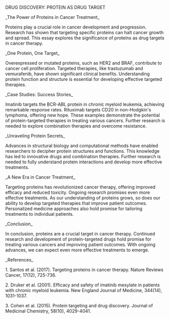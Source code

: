 DRUG DISCOVERY: PROTEIN AS DRUG TARGET

\_The Power of Proteins in Cancer Treatment\_

Proteins play a crucial role in cancer development and progression. Research has shown that targeting specific proteins can halt cancer growth and spread. This essay explores the significance of proteins as drug targets in cancer therapy.

\_One Protein, One Target\_

Overexpressed or mutated proteins, such as HER2 and BRAF, contribute to cancer cell proliferation. Targeted therapies, like trastuzumab and vemurafenib, have shown significant clinical benefits. Understanding protein function and structure is essential for developing effective targeted therapies.

\_Case Studies: Success Stories\_

Imatinib targets the BCR-ABL protein in chronic myeloid leukemia, achieving remarkable response rates. Rituximab targets CD20 in non-Hodgkin's lymphoma, offering new hope. These examples demonstrate the potential of protein-targeted therapies in treating various cancers. Further research is needed to explore combination therapies and overcome resistance.

\_Unraveling Protein Secrets\_

Advances in structural biology and computational methods have enabled researchers to decipher protein structures and functions. This knowledge has led to innovative drugs and combination therapies. Further research is needed to fully understand protein interactions and develop more effective treatments.

\_A New Era in Cancer Treatment\_

Targeting proteins has revolutionized cancer therapy, offering improved efficacy and reduced toxicity. Ongoing research promises even more effective treatments. As our understanding of proteins grows, so does our ability to develop targeted therapies that improve patient outcomes. Personalized medicine approaches also hold promise for tailoring treatments to individual patients.

\_Conclusion\_

In conclusion, proteins are a crucial target in cancer therapy. Continued research and development of protein-targeted drugs hold promise for treating various cancers and improving patient outcomes. With ongoing advances, we can expect even more effective treatments to emerge.

\_References\_

1\. Santos et al. (2017). Targeting proteins in cancer therapy. Nature Reviews Cancer, 17(12), 725-736.

2\. Druker et al. (2001). Efficacy and safety of imatinib mesylate in patients with chronic myeloid leukemia. New England Journal of Medicine, 344(14), 1031-1037.

3\. Cohen et al. (2015). Protein targeting and drug discovery. Journal of Medicinal Chemistry, 58(10), 4029-4041.
